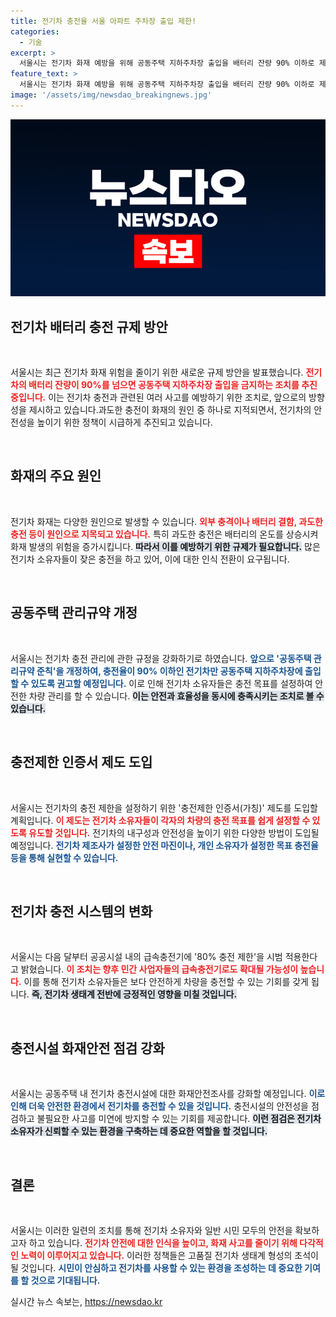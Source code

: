 ```yaml
---
title: 전기차 충전율 서울 아파트 주차장 출입 제한!
categories:
  - 기술
excerpt: >
  서울시는 전기차 화재 예방을 위해 공동주택 지하주차장 출입을 배터리 잔량 90% 이하로 제한합니다. 새로운 규약과 충전 제한 인증서 도입으로 안전한 전기차 이용 환경을 조성할 계획입니다.
feature_text: >
  서울시는 전기차 화재 예방을 위해 공동주택 지하주차장 출입을 배터리 잔량 90% 이하로 제한합니다. 새로운 규약과 충전 제한 인증서 도입으로 안전한 전기차 이용 환경을 조성할 계획입니다.
image: '/assets/img/newsdao_breakingnews.jpg'
---
```


<p><img src="/assets/img/newsdao_breakingnews.jpg" alt="flaretime 속보" /></p>

<h2 data-ke-size="size26">전기차 배터리 충전 규제 방안</h2>

<p data-ke-size="size16">&nbsp;</p>

<p>서울시는 최근 전기차 화재 위험을 줄이기 위한 새로운 규제 방안을 발표했습니다. <b><span style="color: #ee2323;">전기차의 배터리 잔량이 90%를 넘으면 공동주택 지하주차장 출입을 금지하는 조치를 추진 중입니다.</span></b> 이는 전기차 충전과 관련된 여러 사고를 예방하기 위한 조치로, 앞으로의 방향성을 제시하고 있습니다.과도한 충전이 화재의 원인 중 하나로 지적되면서, 전기차의 안전성을 높이기 위한 정책이 시급하게 추진되고 있습니다.</p>

<p data-ke-size="size16">&nbsp;</p>

<h2 data-ke-size="size26">화재의 주요 원인</h2>

<p data-ke-size="size16">&nbsp;</p>

<p>전기차 화재는 다양한 원인으로 발생할 수 있습니다. <b><span style="color: #ee2323;">외부 충격이나 배터리 결함, 과도한 충전 등이 원인으로 지목되고 있습니다.</span></b> 특히 과도한 충전은 배터리의 온도를 상승시켜 화재 발생의 위험을 증가시킵니다. <b><span style="background-color: #21538527;">따라서 이를 예방하기 위한 규제가 필요합니다.</span></b> 많은 전기차 소유자들이 잦은 충전을 하고 있어, 이에 대한 인식 전환이 요구됩니다.</p>

<p data-ke-size="size16">&nbsp;</p>

<h2 data-ke-size="size26">공동주택 관리규약 개정</h2>

<p data-ke-size="size16">&nbsp;</p>

<p>서울시는 전기차 충전 관리에 관한 규정을 강화하기로 하였습니다. <b><span style="color: #1a5490;">앞으로 '공동주택 관리규약 준칙'을 개정하여, 충전율이 90% 이하인 전기차만 공동주택 지하주차장에 출입할 수 있도록 권고할 예정입니다.</span></b> 이로 인해 전기차 소유자들은 충전 목표를 설정하여 안전한 차량 관리를 할 수 있습니다. <b><span style="background-color: #21538527;">이는 안전과 효율성을 동시에 충족시키는 조치로 볼 수 있습니다.</span></b></p>

<p data-ke-size="size16">&nbsp;</p>

<h2 data-ke-size="size26">충전제한 인증서 제도 도입</h2>

<p data-ke-size="size16">&nbsp;</p>

<p>서울시는 전기차의 충전 제한을 설정하기 위한 '충전제한 인증서(가칭)' 제도를 도입할 계획입니다. <b><span style="color: #ee2323;">이 제도는 전기차 소유자들이 각자의 차량의 충전 목표를 쉽게 설정할 수 있도록 유도할 것입니다.</span></b> 전기차의 내구성과 안전성을 높이기 위한 다양한 방법이 도입될 예정입니다. <b><span style="color: #1a5490;">전기차 제조사가 설정한 안전 마진이나, 개인 소유자가 설정한 목표 충전율 등을 통해 실현할 수 있습니다.</span></b></p>

<p data-ke-size="size16">&nbsp;</p>

<h2 data-ke-size="size26">전기차 충전 시스템의 변화</h2>

<p data-ke-size="size16">&nbsp;</p>

<p>서울시는 다음 달부터 공공시설 내의 급속충전기에 '80% 충전 제한'을 시범 적용한다고 밝혔습니다. <b><span style="color: #ee2323;">이 조치는 향후 민간 사업자들의 급속충전기로도 확대될 가능성이 높습니다.</span></b> 이를 통해 전기차 소유자들은 보다 안전하게 차량을 충전할 수 있는 기회를 갖게 됩니다. <b><span style="background-color: #21538527;">즉, 전기차 생태계 전반에 긍정적인 영향을 미칠 것입니다.</span></b></p>

<p data-ke-size="size16">&nbsp;</p>

<h2 data-ke-size="size26">충전시설 화재안전 점검 강화</h2>

<p data-ke-size="size16">&nbsp;</p>

<p>서울시는 공동주택 내 전기차 충전시설에 대한 화재안전조사를 강화할 예정입니다. <b><span style="color: #1a5490;">이로 인해 더욱 안전한 환경에서 전기차를 충전할 수 있을 것입니다.</span></b> 충전시설의 안전성을 점검하고 불필요한 사고를 미연에 방지할 수 있는 기회를 제공합니다. <b><span style="background-color: #21538527;">이런 점검은 전기차 소유자가 신뢰할 수 있는 환경을 구축하는 데 중요한 역할을 할 것입니다.</span></b></p>

<p data-ke-size="size16">&nbsp;</p>

<h2 data-ke-size="size26">결론</h2>

<p data-ke-size="size16">&nbsp;</p>

<p>서울시는 이러한 일련의 조치를 통해 전기차 소유자와 일반 시민 모두의 안전을 확보하고자 하고 있습니다. <b><span style="color: #ee2323;">전기차 안전에 대한 인식을 높이고, 화재 사고를 줄이기 위해 다각적인 노력이 이루어지고 있습니다.</span></b> 이러한 정책들은 고품질 전기차 생태계 형성의 초석이 될 것입니다. <b><span style="color: #1a5490;">시민이 안심하고 전기차를 사용할 수 있는 환경을 조성하는 데 중요한 기여를 할 것으로 기대됩니다.</span></b></p>
실시간 뉴스 속보는, <a href="https://newsdao.kr" rel="dofollow">https://newsdao.kr</a>


